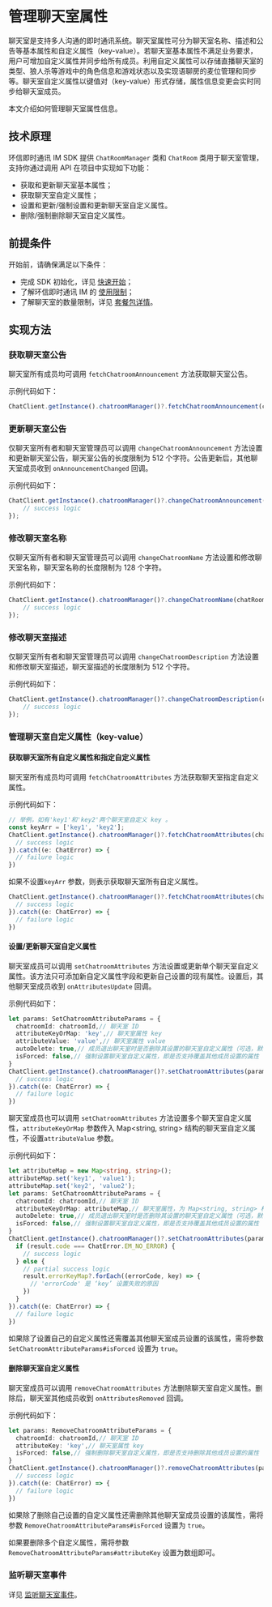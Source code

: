 # 管理聊天室属性

<Toc />

聊天室是支持多人沟通的即时通讯系统。聊天室属性可分为聊天室名称、描述和公告等基本属性和自定义属性（key-value）。若聊天室基本属性不满足业务要求，用户可增加自定义属性并同步给所有成员。利用自定义属性可以存储直播聊天室的类型、狼人杀等游戏中的角色信息和游戏状态以及实现语聊房的麦位管理和同步等。聊天室自定义属性以键值对（key-value）形式存储，属性信息变更会实时同步给聊天室成员。

本文介绍如何管理聊天室属性信息。

## 技术原理

环信即时通讯 IM SDK 提供 `ChatRoomManager` 类和 `ChatRoom` 类用于聊天室管理，支持你通过调用 API 在项目中实现如下功能：

- 获取和更新聊天室基本属性；
- 获取聊天室自定义属性；
- 设置和更新/强制设置和更新聊天室自定义属性。
- 删除/强制删除聊天室自定义属性。

## 前提条件

开始前，请确保满足以下条件：

- 完成 SDK 初始化，详见 [快速开始](quickstart.html)；
- 了解环信即时通讯 IM 的 [使用限制](/product/limitation.html)；
- 了解聊天室的数量限制，详见 [套餐包详情](https://www.easemob.com/pricing/im)。

## 实现方法

### 获取聊天室公告

聊天室所有成员均可调用 `fetchChatroomAnnouncement` 方法获取聊天室公告。

示例代码如下：

```typescript
ChatClient.getInstance().chatroomManager()?.fetchChatroomAnnouncement(chatRoomId).then(announcement => console.log(announcement));
```

### 更新聊天室公告

仅聊天室所有者和聊天室管理员可以调用 `changeChatroomAnnouncement` 方法设置和更新聊天室公告，聊天室公告的长度限制为 512 个字符。公告更新后，其他聊天室成员收到 `onAnnouncementChanged` 回调。

示例代码如下：

```typescript
ChatClient.getInstance().chatroomManager()?.changeChatroomAnnouncement(chatRoomId, announcement).then(chatroom => {
    // success logic
});
```

### 修改聊天室名称

仅聊天室所有者和聊天室管理员可以调用 `changeChatroomName` 方法设置和修改聊天室名称，聊天室名称的长度限制为 128 个字符。

示例代码如下：

```typescript
ChatClient.getInstance().chatroomManager()?.changeChatroomName(chatRoomId, newName).then(chatroom => {
    // success logic
});
```

### 修改聊天室描述

仅聊天室所有者和聊天室管理员可以调用 `changeChatroomDescription` 方法设置和修改聊天室描述，聊天室描述的长度限制为 512 个字符。

示例代码如下：

```typescript
ChatClient.getInstance().chatroomManager()?.changeChatroomDescription(chatRoomId, newDescription).then(chatroom => {
    // success logic
});
```

### 管理聊天室自定义属性（key-value）

#### 获取聊天室所有自定义属性和指定自定义属性

聊天室所有成员均可调用 `fetchChatroomAttributes` 方法获取聊天室指定自定义属性。

示例代码如下：

```typescript
// 举例，如有'key1'和'key2'两个聊天室自定义 key 。
const keyArr = ['key1', 'key2'];
ChatClient.getInstance().chatroomManager()?.fetchChatroomAttributes(chatroomId, keyArr).then(mapResult => {
  // success logic
}).catch((e: ChatError) => {
  // failure logic
})
```

如果不设置`keyArr` 参数，则表示获取聊天室所有自定义属性。

```typescript
ChatClient.getInstance().chatroomManager()?.fetchChatroomAttributes(chatroomId).then(mapResult => {
  // success logic
}).catch((e: ChatError) => {
  // failure logic
})
```

#### 设置/更新聊天室自定义属性

聊天室成员可以调用 `setChatroomAttributes` 方法设置或更新单个聊天室自定义属性。该方法只可添加新自定义属性字段和更新自己设置的现有属性。设置后，其他聊天室成员收到 `onAttributesUpdate` 回调。

示例代码如下：

```typescript
let params: SetChatroomAttributeParams = {
  chatroomId: chatroomId,// 聊天室 ID
  attributeKeyOrMap: 'key',// 聊天室属性 key
  attributeValue: 'value',// 聊天室属性 value
  autoDelete: true,// 成员退出聊天室时是否删除其设置的聊天室自定义属性（可选，默认为 `true`）
  isForced: false,// 强制设置聊天室自定义属性，即是否支持覆盖其他成员设置的属性（可选，默认为 `false`）
}
ChatClient.getInstance().chatroomManager()?.setChatroomAttributes(params).then(result => {
  // success logic
}).catch((e: ChatError) => {
  // failure logic
})
```

聊天室成员也可以调用 `setChatroomAttributes` 方法设置多个聊天室自定义属性，`attributeKeyOrMap` 参数传入 Map<string, string> 结构的聊天室自定义属性，不设置`attributeValue` 参数。

示例代码如下：

```typescript
let attributeMap = new Map<string, string>();
attributeMap.set('key1', 'value1');
attributeMap.set('key2', 'value2');
let params: SetChatroomAttributeParams = {
  chatroomId: chatroomId,// 聊天室 ID
  attributeKeyOrMap: attributeMap,// 聊天室属性，为 Map<string, string> 格式
  autoDelete: true,// 成员退出聊天室时是否删除其设置的聊天室自定义属性（可选，默认为 `true`）
  isForced: false,// 强制设置聊天室自定义属性，即是否支持覆盖其他成员设置的属性（可选，默认为 `false`）
}
ChatClient.getInstance().chatroomManager()?.setChatroomAttributes(params).then(result => {
  if (result.code === ChatError.EM_NO_ERROR) {
    // success logic
  } else {
    // partial success logic
    result.errorKeyMap?.forEach((errorCode, key) => {
      // 'errorCode' 是 ‘key’ 设置失败的原因
    })
  }
}).catch((e: ChatError) => {
  // failure logic
})
```

如果除了设置自己的自定义属性还需覆盖其他聊天室成员设置的该属性，需将参数 `SetChatroomAttributeParams#isForced` 设置为 `true`。

#### 删除聊天室自定义属性

聊天室成员可以调用 `removeChatroomAttributes` 方法删除聊天室自定义属性。删除后，聊天室其他成员收到 `onAttributesRemoved` 回调。

示例代码如下：

```typescript
let params: RemoveChatroomAttributeParams = {
  chatroomId: chatroomId,// 聊天室 ID
  attributeKey: 'key',// 聊天室属性 key
  isForced: false,// 强制删除聊天室自定义属性，即是否支持删除其他成员设置的属性（可选，默认为 `false`）
}
ChatClient.getInstance().chatroomManager()?.removeChatroomAttributes(params).then(result => {
  // success logic
}).catch((e: ChatError) => {
  // failure logic
})
```
如果除了删除自己设置的自定义属性还需删除其他聊天室成员设置的该属性，需将参数 `RemoveChatroomAttributeParams#isForced` 设置为 `true`。

如果要删除多个自定义属性，需将参数`RemoveChatroomAttributeParams#attributeKey` 设置为数组即可。


### 监听聊天室事件

详见 [监听聊天室事件](room_manage.html#监听聊天室事件)。